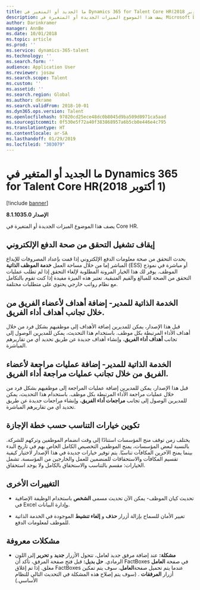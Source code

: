 ```yaml
---
title: ما الجديد أو المتغير في Dynamics 365 for Talent Core HR‏ (1 أكتوبر 2018)
description: يصف هذا الموضوع الميزات الجديدة أو المتغيرة في Microsoft Dynamics 365 for Talent Core HR.
author: Darinkramer
manager: AnnBe
ms.date: 10/01/2018
ms.topic: article
ms.prod: ''
ms.service: dynamics-365-talent
ms.technology: ''
ms.search.form: ''
audience: Application User
ms.reviewer: josaw
ms.search.scope: Talent
ms.custom: ''
ms.assetid: ''
ms.search.region: Global
ms.author: dkrame
ms.search.validFrom: 2018-10-01
ms.dyn365.ops.version: Talent
ms.openlocfilehash: 97820cd25ece48dc0b8045d9ba509d0971ca5aad
ms.sourcegitcommit: 0f530e5f72a40f383868957a6b5cb0e446e4c795
ms.translationtype: HT
ms.contentlocale: ar-SA
ms.lasthandoff: 01/29/2019
ms.locfileid: "303079"
---
```

# <a name="whats-new-or-changed-in-dynamics-365-for-talent-core-hr-october-1-2018"></a>ما الجديد أو المتغير في Dynamics 365 for Talent Core HR‏ (1 أكتوبر 2018)

[!include [banner](includes/banner.md)]

**الإصدار 8.1.1035.0**

يصف هذا الموضوع الميزات الجديدة أو المتغيرة في Core HR.

## <a name="turn-off-electronic-payment-validation"></a>إيقاف تشغيل التحقق من صحة الدفع الإلكتروني

يحدث التحقق من صحة معلومات الدفع الإلكتروني إذا قمت بإعداد المصروفات للإيداع المباشر إما من خلال مساحة العمل **خدمة الموظف الذاتية** (ESS) أو مباشرة في نموذج الموظف. يوفر لك هذا الخيار المرونة المطلوبة لإلغاء التحقق إذا لم تطلب عمليات التحقق من الصحة للمبالغ والقيم المتبقية. تعتبر هذه الميزة مفيدة إذا كنت تقوم بالتكامل مع نظام رواتب خارجي يحتوي على متطلبات مختلفة.

## <a name="manager-self-service---add-goals-for-team-members-through-the-team-performance-goals-tile"></a>الخدمة الذاتية للمدير- إضافة أهداف لأعضاء الفريق من خلال تجانب أهداف أداء الفريق.

قبل هذا الإصدار، يمكن للمديرين إضافة الأهداف إلى موظفيهم بشكل فرد من خلال أهداف الأداء المرتبطة بكل موظف. باستخدام هذا التحديث، يمكن للمديرين الوصول إلى تجانب **أهداف أداء الفريق**، وإنشاء أهداف جديدة عن طريق تحديد أي من تقاريرهم المباشرة.

## <a name="manager-self-service---add-reviews-for-team-members-through-the-team-performance-reviews-tile"></a>الخدمة الذاتية للمدير- إضافة عمليات مراجعة لأعضاء الفريق من خلال تجانب عمليات مراجعة أداء الفريق.

قبل هذا الإصدار، يمكن للمديرين إضافة عمليات المراجعة إلى موظفيهم بشكل فرد من خلال عمليات مراجعة الأداء المرتبطة بكل موظف. باستخدام هذا التحديث، يمكن للمديرين الوصول إلى تجانب **مراجعات أداء الفريق**، وإنشاء مراجعات جديدة عن طريق تحديد أي من تقاريرهم المباشرة.

## <a name="configure-proration-options-by-leave-plan"></a>تكوين خيارات التناسب حسب خطة الإجازة

يختلف زمن توقف منح المؤسسات استنادًا إلى وقت انضمام الموظفين وتركهم للشركة. بالنسبة لبعض المؤسسات، يمنح الموظفين التخصيص الكامل الخاص بهم في تاريخ البدء بينما يمنح الآخرين المكافآت تناسبًا. يتم توفير خيارات جديدة في هذا الإصدار لاختيار كيفية تقسيم المكافآت والاستحقاقات للمنضمين للعمل والخارجين من المؤسسة. تشمل الخيارات: مقسم بالتناسب والاستحقاق بالكامل ولا يوجد استحقاق.

## <a name="other-changes"></a>التغييرات الأخرى

-   تحديث كيان الموظف- يمكن الآن تحديث مسمى **الشخص** باستخدام الوظيفة الإضافية في Excel وإدارة البيانات.

-   تغيير الأمان للسماح بإزالة أزرار **حذف** و **إلغاء تنشيط**  الموجودة في الخدمة الذاتية للموظف لمعلومات الدفع.

## <a name="known-issue"></a>مشكلات معروفة​

-   **مشكلة:** عند إضافة مرفق جديد لعامل، تتحول الأزرار **جديد** و **تحرير** إلى اللون الرمادي. **حل بديل:** قبل فتح صفحة المرفق، تأكد أن FactBoxes في صفحة **العامل** مغلق. إذا تم إغلاق FactBoxes عندما يتم تحميل صفحة**العامل**، سوف يتم تمكين أزرار **المرفقات** . (سوف يتم إصلاح هذه المشكلة في التحديث التالي للنظام الأساسي.)

